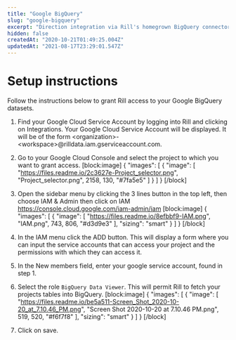 ```yaml
---
title: "Google BigQuery"
slug: "google-bigquery"
excerpt: "Direction integration via Rill's homegrown BigQuery connector"
hidden: false
createdAt: "2020-10-21T01:49:25.004Z"
updatedAt: "2021-08-17T23:29:01.547Z"
---
```

# Setup instructions
Follow the instructions below to grant Rill access to your Google BigQuery datasets.

1. Find your Google Cloud Service Account by logging into Rill and clicking on Integrations. Your Google Cloud Service Account will be displayed. It will be of the form <organization\>-\<workspace\>@rilldata.iam.gserviceaccount.com. 

2. Go to your Google Cloud Console and select the project to which you want to grant access. 
[block:image]
{
  "images": [
    {
      "image": [
        "https://files.readme.io/2c3627e-Project_selector.png",
        "Project_selector.png",
        2158,
        130,
        "#7fa5e5"
      ]
    }
  ]
}
[/block]
3. Open the sidebar menu by clicking the 3 lines button in the top left, then choose IAM & Admin then click on IAM https://console.cloud.google.com/iam-admin/iam 
[block:image]
{
  "images": [
    {
      "image": [
        "https://files.readme.io/8efbbf9-IAM.png",
        "IAM.png",
        743,
        806,
        "#d3d9e3"
      ],
      "sizing": "smart"
    }
  ]
}
[/block]
4. In the IAM menu click the ADD button. This will display a form where you can input the service accounts that can access your project and the permissions with which they can access it.

5. In the New members field, enter your google service account, found in step 1.  

6. Select the role `BigQuery Data Viewer`. This will permit Rill to fetch your projects tables into BigQuery.
[block:image]
{
  "images": [
    {
      "image": [
        "https://files.readme.io/be5a511-Screen_Shot_2020-10-20_at_7.10.46_PM.png",
        "Screen Shot 2020-10-20 at 7.10.46 PM.png",
        519,
        520,
        "#f6f7f8"
      ],
      "sizing": "smart"
    }
  ]
}
[/block]
7. Click on save.